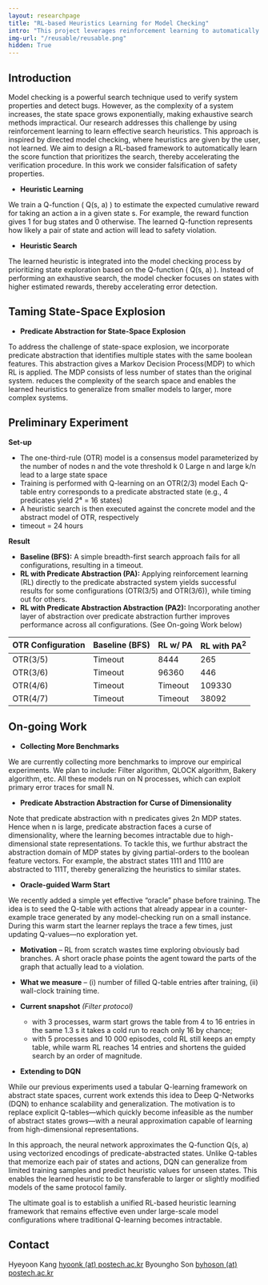 ```yaml
---
layout: researchpage
title: "RL-based Heuristics Learning for Model Checking"
intro: "This project leverages reinforcement learning to automatically learn search heuristics that improve the efficiency of model checking by guiding the exploration toward error states."
img-url: "/reusable/reusable.png"
hidden: True
---
```


## Introduction
Model checking is a powerful search technique used to verify system properties and detect bugs. However, as the complexity of a system increases, the state space grows exponentially, making exhaustive search methods impractical. Our research addresses this challenge by using reinforcement learning to learn effective search heuristics. This approach is inspired by directed model checking, where heuristics are given by the user, not learned. We aim to design a RL-based framework to automatically learn the score function that prioritizes the search, thereby accelerating the verification procedure. In this work we consider falsification of safety properties.


- **Heuristic Learning**

We train a Q-function ( Q(s, a) ) to estimate the expected cumulative reward for taking an action a in a given state s. For example, the reward function gives 1 for bug states and 0 otherwise. The learned Q-function represents how likely a pair of state and action will lead to safety violation.

- **Heuristic Search**

The learned heuristic is integrated into the model checking process by prioritizing state exploration based on the Q-function ( Q(s, a) ). Instead of performing an exhaustive search, the model checker focuses on states with higher estimated rewards, thereby accelerating error detection.

## Taming State-Space Explosion

- **Predicate Abstraction for State-Space Explosion**

To address the challenge of state-space explosion, we incorporate predicate abstraction that identifies multiple states with the same boolean features. This abstraction gives a Markov Decision Process(MDP) to which RL is applied. The MDP consists of less number of states than the original system. reduces the complexity of the search space and enables the learned heuristics to generalize from smaller models to larger, more complex systems.

## Preliminary Experiment

**Set-up**
- The one-third-rule (OTR) model is a consensus model parameterized by the number of nodes n and the vote threshold k
0 Large n and large k/n lead to a large state space
- Training is performed with Q-learning on an OTR(2/3) model
Each Q-table entry corresponds to a predicate abstracted state (e.g., 4 predicates yield 2⁴ = 16 states)
- A heuristic search is then executed against the concrete model and the abstract model of OTR, respectively
- timeout = 24 hours

**Result**
- **Baseline (BFS):** A simple breadth-first search approach fails for all configurations, resulting in a timeout.
- **RL with Predicate Abstraction (PA):** Applying reinforcement learning (RL) directly to the predicate abstracted system yields successful results for some configurations (OTR(3/5) and OTR(3/6)), while timing out for others.
- **RL with Predicate Abstraction Abstraction (PA2):** Incorporating another layer of abstraction over predicate abstraction further improves performance across all configurations. (See On-going Work below)

| OTR Configuration | Baseline (BFS) | RL w/ PA | RL with PA<sup>2</sup> |
|-------------------|----------------|----------------|---------------------|
| OTR(3/5)          | Timeout        | 8444           | 265                 |
| OTR(3/6)          | Timeout        | 96360          | 446                 |
| OTR(4/6)          | Timeout        | Timeout        | 109330              |
| OTR(4/7)          | Timeout        | Timeout        | 38092               |


## On-going Work

- **Collecting More Benchmarks**

We are currently collecting more benchmarks to improve our empirical experiments. We plan to include: Filter algorithm, QLOCK algorithm, Bakery algorithm, etc. All these models run on N processes, which can exploit primary error traces for small N.

- **Predicate Abstraction Abstraction for Curse of Dimensionality**

Note that predicate abstraction with n predicates gives 2n MDP states. Hence when n is large, predicate abstraction faces a curse of dimensionality, where the learning becomes intractable due to high-dimensional state representations. To tackle this, we furthur abstract the abstraction domain of MDP states by giving partial-orders to the boolean feature vectors. For example, the abstract states 1111 and 1110 are abstracted to 111T, thereby generalizing the heuristics to similar states.


- **Oracle-guided Warm Start**

We recently added a simple yet effective “oracle” phase before training.
The idea is to seed the Q-table with actions that already appear in a counter-example trace generated by any model-checking run on a small instance.
During this warm start the learner replays the trace a few times, just updating Q-values—no exploration yet.

- **Motivation** – RL from scratch wastes time exploring obviously bad branches. A short oracle phase points the agent toward the parts of the graph that actually lead to a violation.

- **What we measure** – (i) number of filled Q-table entries after training, (ii) wall-clock training time.

- **Current snapshot** *(Filter protocol)*  
  - with 3 processes, warm start grows the table from 4 to 16 entries in the same 1.3 s it takes a cold run to reach only 16 by chance;
  - with 5 processes and 10 000 episodes, cold RL still keeps an empty table, while warm RL reaches 14 entries and shortens the guided search by an order of magnitude.

- **Extending to DQN**

While our previous experiments used a tabular Q-learning framework on abstract state spaces, current work extends this idea to Deep Q-Networks (DQN) to enhance scalability and generalization. The motivation is to replace explicit Q-tables—which quickly become infeasible as the number of abstract states grows—with a neural approximation capable of learning from high-dimensional representations.

In this approach, the neural network approximates the Q-function Q(s, a) using vectorized encodings of predicate-abstracted states. Unlike Q-tables that memorize each pair of states and actions, DQN can generalize from limited training samples and predict heuristic values for unseen states. This enables the learned heuristic to be transferable to larger or slightly modified models of the same protocol family.

The ultimate goal is to establish a unified RL-based heuristic learning framework that remains effective even under large-scale model configurations where traditional Q-learning becomes intractable.

## Contact

Hyeyoon Kang <a href="mailto:hyoonk@postech.ac.kr">hyoonk (at) postech.ac.kr</a>
Byoungho Son <a href="mailto:byhoson@postech.ac.kr">byhoson (at) postech.ac.kr</a>
